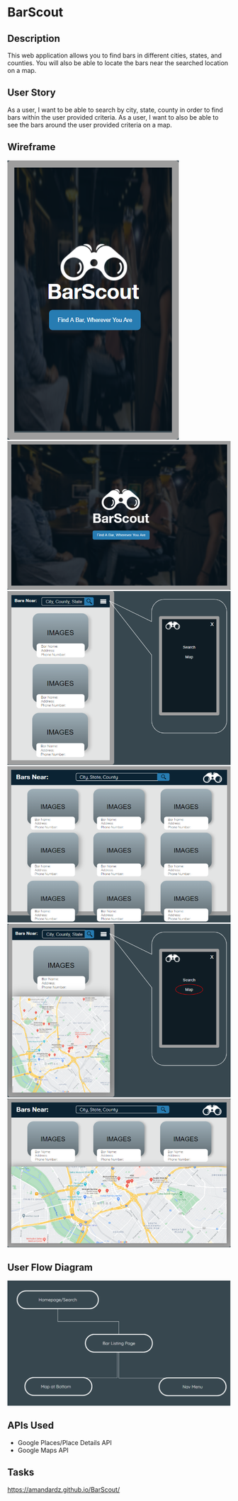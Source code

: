 # BarScout

## Description
This web application allows you to find bars in different cities, states, and counties. You will also be able to locate the bars near the searched location on a map.

## User Story
As a user, I want to be able to search by city, state, county in order to find bars within the user provided criteria. 
As a user, I want to also be able to see the bars around the user provided criteria on a map. 

## Wireframe
<img src='docs\assets\images\mobile-homepage.PNG' alt='Mobile Homepage Wireframe'>
<img src='docs\assets\images\web-homepage.PNG' alt='Desktop Homepage Wireframe'>
<img src='docs\assets\images\mobile-bar-listings.PNG' alt='Mobile Wireframe'>
<img src='docs\assets\images\web-bar-listings.PNG' alt='Desktop Bar Listings Wireframe'>
<img src='docs\assets\images\map-at-bottom.PNG' alt='Map At Bottom Mobile Wireframe'>
<img src='docs\assets\images\map-at-bottom-web.PNG' alt='Map At Bottom Web Wireframe'>

## User Flow Diagram
<img src='docs\assets\images\user-flow-diagram.PNG' alt='User Flow Diagram'>

## APIs Used
- Google Places/Place Details API
- Google Maps API

## Tasks
https://amandardz.github.io/BarScout/

